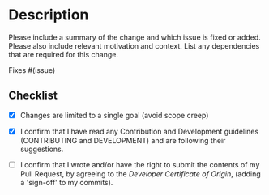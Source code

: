 # Description

Please include a summary of the change and which issue is fixed or added.
Please also include relevant motivation and context.
List any dependencies that are required for this change.

Fixes #(issue)

## Checklist

- [x] Changes are limited to a single goal (avoid scope creep)
- [x] I confirm that I have read any Contribution and Development guidelines (CONTRIBUTING and DEVELOPMENT) and are following their suggestions.
- [ ] I confirm that I wrote and/or have the right to submit the contents of my Pull Request, by agreeing to the _Developer Certificate of Origin_, (adding a 'sign-off' to my commits).

